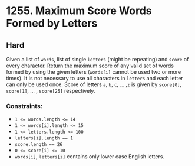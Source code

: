 # 1255. Maximum Score Words Formed by Letters

## Hard

Given a list of `words`, list of single `letters` (might be repeating) and `score` of every character. Return the
maximum score of any valid set of words formed by using the given letters (`words[i]` cannot be used two or more times).
It is not necessary to use all characters in `letters` and each letter can only be used once. Score of
letters `a`, `b`, `c`, ... ,`z` is given by `score[0]`, `score[1]`, ... , `score[25]` respectively.

### Constraints:

- `1 <= words.length <= 14`
- `1 <= words[i].length <= 15`
- `1 <= letters.length <= 100`
- `letters[i].length == 1`
- `score.length == 26`
- `0 <= score[i] <= 10`
- `words[i]`, `letters[i]` contains only lower case English letters.
